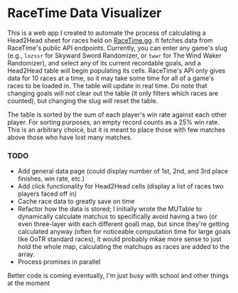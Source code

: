 # RaceTime Data Visualizer

This is a web app I created to automate the process of calculating a Head2Head sheet for races held on [RaceTime.gg](https://racetime.gg/). It fetches data from RaceTime's public API endpoints. Currently, you can enter any game's slug (e.g., `lozssr` for Skyward Sword Randomizer, or `twwr` for The Wind Waker Randomizer), and select any of its current recordable goals, and a Head2Head table will begin populating its cells. RaceTime's API only gives data for 10 races at a time, so it may take some time for all of a game's races to be loaded in. The table will update in real time. Do note that changing goals will not clear out the table (it only filters which races are counted), but changing the slug *will* reset the table.

The table is sorted by the sum of each player's win rate against each other player. For sorting purposes, an empty record counts as a 25% win rate. This is an arbitrary choice, but it is meant to place those with few matches above those who have lost many matches.

### TODO
- Add general data page (could display number of 1st, 2nd, and 3rd place finishes, win rate, etc.)
- Add click functionality for Head2Head cells (display a list of races two players faced off in)
- Cache race data to greatly save on time
- Refactor how the data is stored; I initially wrote the MUTable to dynamically calculate matchus to specifically avoid having a two (or even three-layer with each different goal) map, but since they're getting calculated anyway (often for noticeable computation time for large goals like OoTR standard races), it would probably mkae more sense to just hold the whole map, calculating the matchups as races are added to the array.
- Process promises in parallel

Better code is coming eventually, I'm just busy with school and other things at the moment